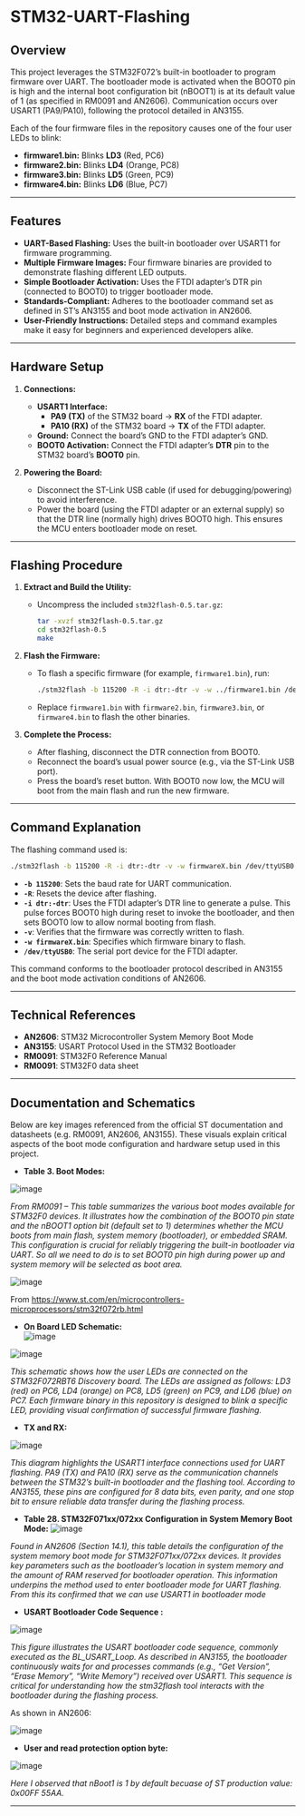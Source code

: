# STM32-UART-Flashing

## Overview

This project leverages the STM32F072’s built-in bootloader to program firmware over UART. The bootloader mode is activated when the BOOT0 pin is high and the internal boot configuration bit (nBOOT1) is at its default value of 1 (as specified in RM0091 and AN2606). Communication occurs over USART1 (PA9/PA10), following the protocol detailed in AN3155.

Each of the four firmware files in the repository causes one of the four user LEDs to blink:
- **firmware1.bin:** Blinks **LD3** (Red, PC6)
- **firmware2.bin:** Blinks **LD4** (Orange, PC8)
- **firmware3.bin:** Blinks **LD5** (Green, PC9)
- **firmware4.bin:** Blinks **LD6** (Blue, PC7)

---

## Features

- **UART-Based Flashing:** Uses the built-in bootloader over USART1 for firmware programming.
- **Multiple Firmware Images:** Four firmware binaries are provided to demonstrate flashing different LED outputs.
- **Simple Bootloader Activation:** Uses the FTDI adapter’s DTR pin (connected to BOOT0) to trigger bootloader mode.
- **Standards-Compliant:** Adheres to the bootloader command set as defined in ST’s AN3155 and boot mode activation in AN2606.
- **User-Friendly Instructions:** Detailed steps and command examples make it easy for beginners and experienced developers alike.

---

## Hardware Setup

1. **Connections:**
   - **USART1 Interface:**
     - **PA9 (TX)** of the STM32 board → **RX** of the FTDI adapter.
     - **PA10 (RX)** of the STM32 board → **TX** of the FTDI adapter.
   - **Ground:** Connect the board’s GND to the FTDI adapter’s GND.
   - **BOOT0 Activation:** Connect the FTDI adapter’s **DTR** pin to the STM32 board’s **BOOT0** pin.

2. **Powering the Board:**
   - Disconnect the ST-Link USB cable (if used for debugging/powering) to avoid interference.
   - Power the board (using the FTDI adapter or an external supply) so that the DTR line (normally high) drives BOOT0 high. This ensures the MCU enters bootloader mode on reset.

---

## Flashing Procedure

1. **Extract and Build the Utility:**
   - Uncompress the included `stm32flash-0.5.tar.gz`:
     ```sh
     tar -xvzf stm32flash-0.5.tar.gz
     cd stm32flash-0.5
     make
     ```
2. **Flash the Firmware:**
   - To flash a specific firmware (for example, `firmware1.bin`), run:
     ```sh
     ./stm32flash -b 115200 -R -i dtr:-dtr -v -w ../firmware1.bin /dev/ttyUSB0
     ```
   - Replace `firmware1.bin` with `firmware2.bin`, `firmware3.bin`, or `firmware4.bin` to flash the other binaries.

3. **Complete the Process:**
   - After flashing, disconnect the DTR connection from BOOT0.
   - Reconnect the board’s usual power source (e.g., via the ST-Link USB port).
   - Press the board’s reset button. With BOOT0 now low, the MCU will boot from the main flash and run the new firmware.

---

## Command Explanation

The flashing command used is:

```sh
./stm32flash -b 115200 -R -i dtr:-dtr -v -w firmwareX.bin /dev/ttyUSB0
```

- **`-b 115200`**: Sets the baud rate for UART communication.
- **`-R`**: Resets the device after flashing.
- **`-i dtr:-dtr`**: Uses the FTDI adapter’s DTR line to generate a pulse. This pulse forces BOOT0 high during reset to invoke the bootloader, and then sets BOOT0 low to allow normal booting from flash.
- **`-v`**: Verifies that the firmware was correctly written to flash.
- **`-w firmwareX.bin`**: Specifies which firmware binary to flash.
- **`/dev/ttyUSB0`**: The serial port device for the FTDI adapter.

This command conforms to the bootloader protocol described in AN3155 and the boot mode activation conditions of AN2606.

---

## Technical References

- **AN2606**: STM32 Microcontroller System Memory Boot Mode  
- **AN3155**: USART Protocol Used in the STM32 Bootloader  
- **RM0091**: STM32F0 Reference Manual  
- **RM0091**: STM32F0 data sheet  

---

## Documentation and Schematics

Below are key images referenced from the official ST documentation and datasheets (e.g. RM0091, AN2606, AN3155). These visuals explain critical aspects of the boot mode configuration and hardware setup used in this project.

- **Table 3. Boot Modes:**  
 
![image](https://github.com/user-attachments/assets/1e7b9315-87b9-45ff-b0cf-337692991307)

*From RM0091 – This table summarizes the various boot modes available for STM32F0 devices. It illustrates how the combination of the BOOT0 pin state and the nBOOT1 option bit (default set to 1) determines whether the MCU boots from main flash, system memory (bootloader), or embedded SRAM. This configuration is crucial for reliably triggering the built-in bootloader via UART. So all we need to do is to set BOOT0 pin high during power up and system memory will be selected as boot area.*

![image](https://github.com/user-attachments/assets/b2915a18-d8bc-4262-b8a4-156e022f816f)

From https://www.st.com/en/microcontrollers-microprocessors/stm32f072rb.html
  
- **On Board LED Schematic:**  
 ![image](https://github.com/user-attachments/assets/80e6d529-21ee-4845-93a4-98a2c79b4e57)

![image](https://github.com/user-attachments/assets/e5beb75c-1ef3-4885-bacc-863fb69833f7)


*This schematic shows how the user LEDs are connected on the STM32F072RBT6 Discovery board. The LEDs are assigned as follows: LD3 (red) on PC6, LD4 (orange) on PC8, LD5 (green) on PC9, and LD6 (blue) on PC7. Each firmware binary in this repository is designed to blink a specific LED, providing visual confirmation of successful firmware flashing.*

- **TX and RX:**

![image](https://github.com/user-attachments/assets/da685496-754f-4b47-a24f-d79be5689e54)

*This diagram highlights the USART1 interface connections used for UART flashing. PA9 (TX) and PA10 (RX) serve as the communication channels between the STM32’s built-in bootloader and the flashing tool. According to AN3155, these pins are configured for 8 data bits, even parity, and one stop bit to ensure reliable data transfer during the flashing process.*

- **Table 28. STM32F071xx/072xx Configuration in System Memory Boot Mode:**
 ![image](https://github.com/user-attachments/assets/d04a5165-4632-41d3-8079-f088668105cc)

*Found in AN2606 (Section 14.1), this table details the configuration of the system memory boot mode for STM32F071xx/072xx devices. It provides key parameters such as the bootloader’s location in system memory and the amount of RAM reserved for bootloader operation. This information underpins the method used to enter bootloader mode for UART flashing. From this its confirmed that we can use USART1 in bootloader mode*  

- **USART Bootloader Code Sequence :**
  
 ![image](https://github.com/user-attachments/assets/ca15dfc3-3e43-46e6-bce9-d34a565ca5ba)

*This figure illustrates the USART bootloader code sequence, commonly executed as the BL_USART_Loop. As described in AN3155, the bootloader continuously waits for and processes commands (e.g., “Get Version”, “Erase Memory”, “Write Memory”) received over USART1. This sequence is critical for understanding how the stm32flash tool interacts with the bootloader during the flashing process.*

As shown in AN2606:

![image](https://github.com/user-attachments/assets/347af418-23df-44a2-b1ce-7f9feed473da)

- **User and read protection option byte:**

![image](https://github.com/user-attachments/assets/83f32b1c-01ba-4e84-9bc2-7e1f4fe4aadf)

*Here I observed that nBoot1 is 1 by default becuase of ST production value: 0x00FF 55AA.*

---

